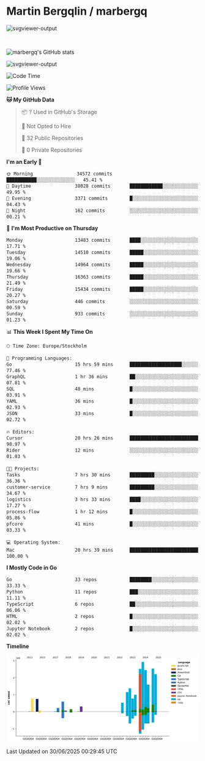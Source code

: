 # Martin Bergqlin / marbergq

![svgviewer-output](https://user-images.githubusercontent.com/2405410/206014777-22d41ecb-c24f-421d-b7d9-bba2cb5bb0de.svg)

<br>

<!--- [![Martin's Week](https://github-readme-stats.vercel.app/api/wakatime?username=marbergq&theme=dark)](https://github.com/anuraghazra/github-readme-stats) -->

![marbergq's GitHub stats](https://github-readme-stats.vercel.app/api?username=marbergq&count_private=true&show_icons=true)

![svgviewer-output](https://wakatime.com/badge/user/3f0a2069-6683-4e19-9a4a-7d21ea815067.svg)

<!--START_SECTION:waka-->
![Code Time](http://img.shields.io/badge/Code%20Time-5%2C211%20hrs%2018%20mins-blue)

![Profile Views](http://img.shields.io/badge/Profile%20Views-0-blue)

**🐱 My GitHub Data** 

> 📦 ? Used in GitHub's Storage 
 > 
> 🚫 Not Opted to Hire
 > 
> 📜 32 Public Repositories 
 > 
> 🔑 0 Private Repositories 
 > 
**I'm an Early 🐤** 

```text
🌞 Morning                34572 commits       ███████████░░░░░░░░░░░░░░   45.41 % 
🌆 Daytime                38028 commits       ████████████░░░░░░░░░░░░░   49.95 % 
🌃 Evening                3371 commits        █░░░░░░░░░░░░░░░░░░░░░░░░   04.43 % 
🌙 Night                  162 commits         ░░░░░░░░░░░░░░░░░░░░░░░░░   00.21 % 
```
📅 **I'm Most Productive on Thursday** 

```text
Monday                   13483 commits       ████░░░░░░░░░░░░░░░░░░░░░   17.71 % 
Tuesday                  14510 commits       █████░░░░░░░░░░░░░░░░░░░░   19.06 % 
Wednesday                14964 commits       █████░░░░░░░░░░░░░░░░░░░░   19.66 % 
Thursday                 16363 commits       █████░░░░░░░░░░░░░░░░░░░░   21.49 % 
Friday                   15434 commits       █████░░░░░░░░░░░░░░░░░░░░   20.27 % 
Saturday                 446 commits         ░░░░░░░░░░░░░░░░░░░░░░░░░   00.59 % 
Sunday                   933 commits         ░░░░░░░░░░░░░░░░░░░░░░░░░   01.23 % 
```


📊 **This Week I Spent My Time On** 

```text
🕑︎ Time Zone: Europe/Stockholm

💬 Programming Languages: 
Go                       15 hrs 59 mins      ███████████████████░░░░░░   77.46 % 
GraphQL                  1 hr 36 mins        ██░░░░░░░░░░░░░░░░░░░░░░░   07.81 % 
SQL                      48 mins             █░░░░░░░░░░░░░░░░░░░░░░░░   03.91 % 
YAML                     36 mins             █░░░░░░░░░░░░░░░░░░░░░░░░   02.93 % 
JSON                     33 mins             █░░░░░░░░░░░░░░░░░░░░░░░░   02.72 % 

🔥 Editors: 
Cursor                   20 hrs 26 mins      █████████████████████████   98.97 % 
Rider                    12 mins             ░░░░░░░░░░░░░░░░░░░░░░░░░   01.03 % 

🐱‍💻 Projects: 
Tasks                    7 hrs 30 mins       █████████░░░░░░░░░░░░░░░░   36.36 % 
customer-service         7 hrs 9 mins        █████████░░░░░░░░░░░░░░░░   34.67 % 
logistics                3 hrs 33 mins       ████░░░░░░░░░░░░░░░░░░░░░   17.27 % 
process-flow             1 hr 12 mins        █░░░░░░░░░░░░░░░░░░░░░░░░   05.86 % 
pfcore                   41 mins             █░░░░░░░░░░░░░░░░░░░░░░░░   03.33 % 

💻 Operating System: 
Mac                      20 hrs 39 mins      █████████████████████████   100.00 % 
```

**I Mostly Code in Go** 

```text
Go                       33 repos            ████████░░░░░░░░░░░░░░░░░   33.33 % 
Python                   11 repos            ███░░░░░░░░░░░░░░░░░░░░░░   11.11 % 
TypeScript               6 repos             ██░░░░░░░░░░░░░░░░░░░░░░░   06.06 % 
HTML                     2 repos             █░░░░░░░░░░░░░░░░░░░░░░░░   02.02 % 
Jupyter Notebook         2 repos             █░░░░░░░░░░░░░░░░░░░░░░░░   02.02 % 
```



**Timeline**

![Lines of Code chart](https://raw.githubusercontent.com/marbergq/marbergq/main/assets/bar_graph.png)


 Last Updated on 30/06/2025 00:29:45 UTC
<!--END_SECTION:waka-->

